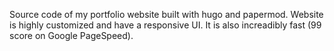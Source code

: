 Source code of my portfolio website built with hugo and papermod.
Website is highly customized and have a responsive UI.
It is also increadibly fast (99 score on Google PageSpeed).

